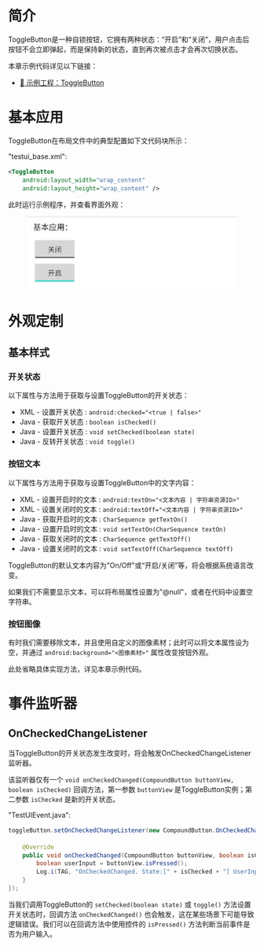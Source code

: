 # 简介
ToggleButton是一种自锁按钮，它拥有两种状态：“开启”和“关闭”，用户点击后按钮不会立即弹起，而是保持新的状态，直到再次被点击才会再次切换状态。

本章示例代码详见以下链接：

- [🔗 示例工程：ToggleButton](https://github.com/BI4VMR/Study-Android/tree/master/M03_UI/C03_CtrlBase/S05_ToggleButton)

# 基本应用
ToggleButton在布局文件中的典型配置如下文代码块所示：

"testui_base.xml":

```xml
<ToggleButton
    android:layout_width="wrap_content"
    android:layout_height="wrap_content" />
```

此时运行示例程序，并查看界面外观：

<div align="center">

![默认样式](./Assets-ToggleButton/基本应用_默认样式.jpg)

</div>

# 外观定制
## 基本样式
### 开关状态
以下属性与方法用于获取与设置ToggleButton的开关状态：

- XML - 设置开关状态 : `android:checked="<true | false>"`
- Java - 获取开关状态 : `boolean isChecked()`
- Java - 设置开关状态 : `void setChecked(boolean state)`
- Java - 反转开关状态 : `void toggle()`

### 按钮文本
以下属性与方法用于获取与设置ToggleButton中的文字内容：

- XML - 设置开启时的文本 : `android:textOn="<文本内容 | 字符串资源ID>"`
- XML - 设置关闭时的文本 : `android:textOff="<文本内容 | 字符串资源ID>"`
- Java - 获取开启时的文本 : `CharSequence getTextOn()`
- Java - 设置开启时的文本 : `void setTextOn(CharSequence textOn)`
- Java - 获取关闭时的文本 : `CharSequence getTextOff()`
- Java - 设置关闭时的文本 : `void setTextOff(CharSequence textOff)`

ToggleButton的默认文本内容为"On/Off"或“开启/关闭”等，将会根据系统语言改变。

如果我们不需要显示文本，可以将布局属性设置为"@null"，或者在代码中设置空字符串。

### 按钮图像
有时我们需要移除文本，并且使用自定义的图像素材；此时可以将文本属性设为空，并通过 `android:background="<图像素材>"` 属性改变按钮外观。

此处省略具体实现方法，详见本章示例代码。

# 事件监听器
## OnCheckedChangeListener
当ToggleButton的开关状态发生改变时，将会触发OnCheckedChangeListener监听器。

该监听器仅有一个 `void onCheckedChanged(CompoundButton buttonView, boolean isChecked)` 回调方法，第一参数 `buttonView` 是ToggleButton实例；第二参数 `isChecked` 是新的开关状态。

"TestUIEvent.java":

```java
toggleButton.setOnCheckedChangeListener(new CompoundButton.OnCheckedChangeListener() {

    @Override
    public void onCheckedChanged(CompoundButton buttonView, boolean isChecked) {
        boolean userInput = buttonView.isPressed();
        Log.i(TAG, "OnCheckedChanged. State:[" + isChecked + "] UserInput:[" + userInput + "]");
    }
});
```

当我们调用ToggleButton的 `setChecked(boolean state)` 或 `toggle()` 方法设置开关状态时，回调方法 `onCheckedChanged()` 也会触发，这在某些场景下可能导致逻辑错误。我们可以在回调方法中使用控件的 `isPressed()` 方法判断当前事件是否为用户输入。
